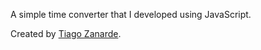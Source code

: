 A simple time converter that I developed using JavaScript.

Created by [Tiago Zanarde](https://tiagozanarde.dev).
